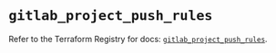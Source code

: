# `gitlab_project_push_rules`

Refer to the Terraform Registry for docs: [`gitlab_project_push_rules`](https://registry.terraform.io/providers/gitlabhq/gitlab/18.4.1/docs/resources/project_push_rules).
